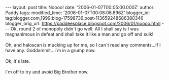 \-\-- layout: post title: Noooo! date: \'2006-01-07T00:05:00.000Z\'
author: Paddy tags: modified\_time: \'2006-01-07T00:08:06.896Z\'
blogger\_id: tag:blogger.com,1999:blog-17598736.post-113659248686380346
blogger\_orig\_url: https://paddeesplace.blogspot.com/2006/01/noooo.html
\-\-- Ok, round 2 of monopoly didn\`t go well. All I shall say is I was
magnanimous in defeat and shall take it like a man and go off and sulk!\
\
Oh, and haloscan is mucking up for me, so I can\`t read any
comments\...if I have any. Goddammit\...i\`m in a grump now.\
\
Ok, it\`s late.\
\
I\`m off to try and avoid Big Brother now.
